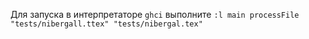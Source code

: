 Для запуска в интерпретаторе `ghci` выполните 
``
    :l main
    processFile "tests/nibergall.ttex" "tests/nibergal.tex"
``
